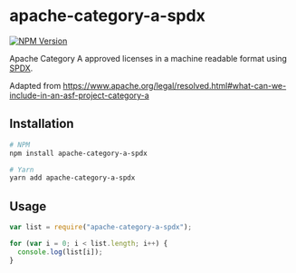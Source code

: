 # apache-category-a-spdx

[![NPM Version](https://img.shields.io/npm/v/apache-category-a-spdx.svg)](https://www.npmjs.com/package/apache-category-a-spdx)

Apache Category A approved licenses in a machine readable format using [SPDX](https://spdx.org).

Adapted from <https://www.apache.org/legal/resolved.html#what-can-we-include-in-an-asf-project-category-a>

## Installation

```sh
# NPM
npm install apache-category-a-spdx

# Yarn
yarn add apache-category-a-spdx
```

## Usage

```js
var list = require("apache-category-a-spdx");

for (var i = 0; i < list.length; i++) {
  console.log(list[i]);
}
```
